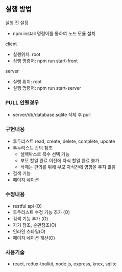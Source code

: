 ## 실행 방법

실행 전 설정   
- npm install 명령어를 통하여 노드 모듈 설치

client   
 - 실행위치: root  
 - 싱행 명령어: npm run start-front
 
 server  
 - 실행 위치: root  
 - 실행 명령어: npm run start-server

### PULL 안될경우
- server/db/database.sqlite 삭제 후 pull
 
### 구현내용
- 투두리스트 read, create, delete, complete, update
- 투두리스트 간의 참조 
  - 셀렉박스로 복수 선택 가능
  - 부모 할일 완료 이전에 자식 할일 완료 불가 
  - 삭제는 편의를 위해 부모 자식간에 영향을 주지 않음
- 검색 기능
- 페이지 네이션

### 수정내용
- restful api (O)
- 투두리스트 수정 기능 추가 (O)
- 검색 기능 추가 (O)
- 자기 참조, 순환참조(O)
- 인라인 스타일(O)
- 페이지 네이션 개선(O)

### 사용기술
- react, redux-toolkit, node.js, express, knex, sqlite
